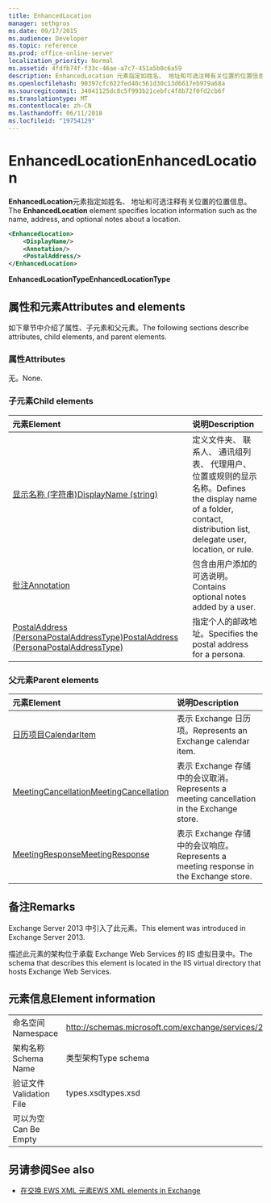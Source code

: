 ```yaml
---
title: EnhancedLocation
manager: sethgros
ms.date: 09/17/2015
ms.audience: Developer
ms.topic: reference
ms.prod: office-online-server
localization_priority: Normal
ms.assetid: 4fdfb74f-f33c-46ae-a7c7-451a5b0c6a59
description: EnhancedLocation 元素指定如姓名、 地址和可选注释有关位置的位置信息。
ms.openlocfilehash: 90397cfc622fed40c561d30c13d6617eb979a68a
ms.sourcegitcommit: 34041125dc8c5f993b21cebfc4f8b72f0fd2cb6f
ms.translationtype: MT
ms.contentlocale: zh-CN
ms.lasthandoff: 06/11/2018
ms.locfileid: "19754129"
---
```

# <a name="enhancedlocation"></a><span data-ttu-id="f84f2-103">EnhancedLocation</span><span class="sxs-lookup"><span data-stu-id="f84f2-103">EnhancedLocation</span></span>

<span data-ttu-id="f84f2-104">**EnhancedLocation**元素指定如姓名、 地址和可选注释有关位置的位置信息。</span><span class="sxs-lookup"><span data-stu-id="f84f2-104">The **EnhancedLocation** element specifies location information such as the name, address, and optional notes about a location.</span></span> 
  
```XML
<EnhancedLocation>
    <DisplayName/>
    <Annotation/>
    <PostalAddress/>
</EnhancedLocation>
```

 <span data-ttu-id="f84f2-105">**EnhancedLocationType**</span><span class="sxs-lookup"><span data-stu-id="f84f2-105">**EnhancedLocationType**</span></span>
## <a name="attributes-and-elements"></a><span data-ttu-id="f84f2-106">属性和元素</span><span class="sxs-lookup"><span data-stu-id="f84f2-106">Attributes and elements</span></span>

<span data-ttu-id="f84f2-107">如下章节中介绍了属性、子元素和父元素。</span><span class="sxs-lookup"><span data-stu-id="f84f2-107">The following sections describe attributes, child elements, and parent elements.</span></span>
  
### <a name="attributes"></a><span data-ttu-id="f84f2-108">属性</span><span class="sxs-lookup"><span data-stu-id="f84f2-108">Attributes</span></span>

<span data-ttu-id="f84f2-109">无。</span><span class="sxs-lookup"><span data-stu-id="f84f2-109">None.</span></span>
  
### <a name="child-elements"></a><span data-ttu-id="f84f2-110">子元素</span><span class="sxs-lookup"><span data-stu-id="f84f2-110">Child elements</span></span>

|<span data-ttu-id="f84f2-111">**元素**</span><span class="sxs-lookup"><span data-stu-id="f84f2-111">**Element**</span></span>|<span data-ttu-id="f84f2-112">**说明**</span><span class="sxs-lookup"><span data-stu-id="f84f2-112">**Description**</span></span>|
|:-----|:-----|
|[<span data-ttu-id="f84f2-113">显示名称 (字符串)</span><span class="sxs-lookup"><span data-stu-id="f84f2-113">DisplayName (string)</span></span>](displayname-string.md) <br/> |<span data-ttu-id="f84f2-114">定义文件夹、 联系人、 通讯组列表、 代理用户、 位置或规则的显示名称。</span><span class="sxs-lookup"><span data-stu-id="f84f2-114">Defines the display name of a folder, contact, distribution list, delegate user, location, or rule.</span></span>  <br/> |
|[<span data-ttu-id="f84f2-115">批注</span><span class="sxs-lookup"><span data-stu-id="f84f2-115">Annotation</span></span>](annotation.md) <br/> |<span data-ttu-id="f84f2-116">包含由用户添加的可选说明。</span><span class="sxs-lookup"><span data-stu-id="f84f2-116">Contains optional notes added by a user.</span></span>  <br/> |
|[<span data-ttu-id="f84f2-117">PostalAddress (PersonaPostalAddressType)</span><span class="sxs-lookup"><span data-stu-id="f84f2-117">PostalAddress (PersonaPostalAddressType)</span></span>](postaladdress-personapostaladdresstype.md) <br/> |<span data-ttu-id="f84f2-118">指定个人的邮政地址。</span><span class="sxs-lookup"><span data-stu-id="f84f2-118">Specifies the postal address for a persona.</span></span>  <br/> |
   
### <a name="parent-elements"></a><span data-ttu-id="f84f2-119">父元素</span><span class="sxs-lookup"><span data-stu-id="f84f2-119">Parent elements</span></span>

|<span data-ttu-id="f84f2-120">**元素**</span><span class="sxs-lookup"><span data-stu-id="f84f2-120">**Element**</span></span>|<span data-ttu-id="f84f2-121">**说明**</span><span class="sxs-lookup"><span data-stu-id="f84f2-121">**Description**</span></span>|
|:-----|:-----|
|[<span data-ttu-id="f84f2-122">日历项目</span><span class="sxs-lookup"><span data-stu-id="f84f2-122">CalendarItem</span></span>](calendaritem.md) <br/> |<span data-ttu-id="f84f2-123">表示 Exchange 日历项。</span><span class="sxs-lookup"><span data-stu-id="f84f2-123">Represents an Exchange calendar item.</span></span>  <br/> |
|[<span data-ttu-id="f84f2-124">MeetingCancellation</span><span class="sxs-lookup"><span data-stu-id="f84f2-124">MeetingCancellation</span></span>](meetingcancellation.md) <br/> |<span data-ttu-id="f84f2-125">表示 Exchange 存储中的会议取消。</span><span class="sxs-lookup"><span data-stu-id="f84f2-125">Represents a meeting cancellation in the Exchange store.</span></span>  <br/> |
|[<span data-ttu-id="f84f2-126">MeetingResponse</span><span class="sxs-lookup"><span data-stu-id="f84f2-126">MeetingResponse</span></span>](meetingresponse.md) <br/> |<span data-ttu-id="f84f2-127">表示 Exchange 存储中的会议响应。</span><span class="sxs-lookup"><span data-stu-id="f84f2-127">Represents a meeting response in the Exchange store.</span></span>  <br/> |
   
## <a name="remarks"></a><span data-ttu-id="f84f2-128">备注</span><span class="sxs-lookup"><span data-stu-id="f84f2-128">Remarks</span></span>

<span data-ttu-id="f84f2-129">Exchange Server 2013 中引入了此元素。</span><span class="sxs-lookup"><span data-stu-id="f84f2-129">This element was introduced in Exchange Server 2013.</span></span>
  
<span data-ttu-id="f84f2-130">描述此元素的架构位于承载 Exchange Web Services 的 IIS 虚拟目录中。</span><span class="sxs-lookup"><span data-stu-id="f84f2-130">The schema that describes this element is located in the IIS virtual directory that hosts Exchange Web Services.</span></span>
  
## <a name="element-information"></a><span data-ttu-id="f84f2-131">元素信息</span><span class="sxs-lookup"><span data-stu-id="f84f2-131">Element information</span></span>

|||
|:-----|:-----|
|<span data-ttu-id="f84f2-132">命名空间</span><span class="sxs-lookup"><span data-stu-id="f84f2-132">Namespace</span></span>  <br/> |http://schemas.microsoft.com/exchange/services/2006/types  <br/> |
|<span data-ttu-id="f84f2-133">架构名称</span><span class="sxs-lookup"><span data-stu-id="f84f2-133">Schema Name</span></span>  <br/> |<span data-ttu-id="f84f2-134">类型架构</span><span class="sxs-lookup"><span data-stu-id="f84f2-134">Type schema</span></span>  <br/> |
|<span data-ttu-id="f84f2-135">验证文件</span><span class="sxs-lookup"><span data-stu-id="f84f2-135">Validation File</span></span>  <br/> |<span data-ttu-id="f84f2-136">types.xsd</span><span class="sxs-lookup"><span data-stu-id="f84f2-136">types.xsd</span></span>  <br/> |
|<span data-ttu-id="f84f2-137">可以为空</span><span class="sxs-lookup"><span data-stu-id="f84f2-137">Can Be Empty</span></span>  <br/> ||
   
## <a name="see-also"></a><span data-ttu-id="f84f2-138">另请参阅</span><span class="sxs-lookup"><span data-stu-id="f84f2-138">See also</span></span>



- [<span data-ttu-id="f84f2-139">在交换 EWS XML 元素</span><span class="sxs-lookup"><span data-stu-id="f84f2-139">EWS XML elements in Exchange</span></span>](ews-xml-elements-in-exchange.md)

